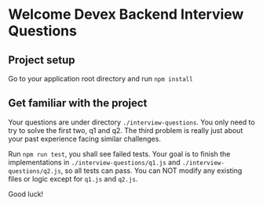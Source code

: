 # Welcome Devex Backend Interview Questions

## Project setup

Go to your application root directory and run `npm install`

## Get familiar with the project

Your questions are under directory `./interview-questions`. You only need to try to solve the first two, q1 and q2. The third problem is really just about your past experience facing similar challenges.

Run `npm run test`, you shall see failed tests.  Your goal is to finish the implementations in `./interview-questions/q1.js` and `./interview-questions/q2.js`, so all tests can pass. You can NOT modify any existing files or logic except for `q1.js` and `q2.js`.

Good luck!

